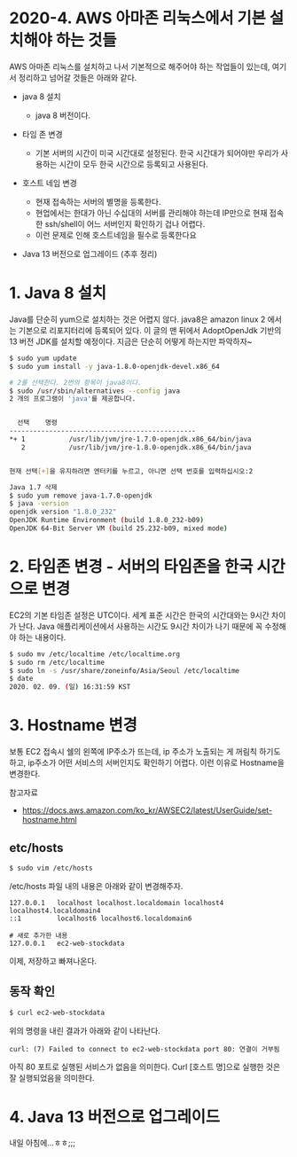 # 2020-4. AWS 아마존 리눅스에서 기본 설치해야 하는 것들

AWS 아마존 리눅스를 설치하고 나서 기본적으로 해주어야 하는 작업들이 있는데, 여기서 정리하고 넘어갈 것들은 아래와 같다.

- java 8 설치
  - java 8 버전이다.

- 타임 존 변경
  - 기본 서버의 시간이 미국 시간대로 설정된다. 한국 시간대가 되어야만 우리가 사용하는 시간이 모두 한국 시간으로 등록되고 사용된다.

- 호스트 네임 변경
  - 현재 접속하는 서버의 별명을 등록한다.
  - 현업에서는 한대가 아닌 수십대의 서버를 관리해야 하는데 IP만으로 현재 접속한 ssh/shell이 어느 서버인지 확인하기 겁나 어렵다.
  - 이런 문제로 인해 호스트네임을 필수로 등록한다요
- Java 13 버전으로 업그레이드 (추후 정리)



# 1. Java 8 설치

Java를 단순히 yum으로 설치하는 것은 어렵지 않다. java8은 amazon linux 2 에서는 기본으로 리포지터리에 등록되어 있다. 이 글의 맨 뒤에서 AdoptOpenJdk 기반의 13 버전 JDK를 설치할 예정이다. 지금은 단순히 어떻게 하는지만 파악하자~

```bash
$ sudo yum update
$ sudo yum install -y java-1.8.0-openjdk-devel.x86_64

# 2를 선택한다. 2번의 항목이 java8이다.
$ sudo /usr/sbin/alternatives --config java
2 개의 프로그램이 'java'를 제공합니다.


  선택    명령
-----------------------------------------------
*+ 1           /usr/lib/jvm/jre-1.7.0-openjdk.x86_64/bin/java
   2           /usr/lib/jvm/jre-1.8.0-openjdk.x86_64/bin/java


현재 선택[+]을 유지하려면 엔터키를 누르고, 아니면 선택 번호를 입력하십시오:2

Java 1.7 삭제
$ sudo yum remove java-1.7.0-openjdk
$ java -version
openjdk version "1.8.0_232"
OpenJDK Runtime Environment (build 1.8.0_232-b09)
OpenJDK 64-Bit Server VM (build 25.232-b09, mixed mode)
```



# 2. 타임존 변경 - 서버의 타임존을 한국 시간으로 변경

EC2의 기본 타임존 설정은 UTC이다. 세계 표준 시간은 한국의 시간대와는 9시간 차이가 난다. Java 애플리케이션에서 사용하는 시간도 9시간 차이가 나기 때문에 꼭 수정해야 하는 내용이다. 

```bash
$ sudo mv /etc/localtime /etc/localtime.org
$ sudo rm /etc/localtime
$ sudo ln -s /usr/share/zoneinfo/Asia/Seoul /etc/localtime
$ date
2020. 02. 09. (일) 16:31:59 KST
```



# 3. Hostname 변경

보통 EC2 접속시 쉘의 왼쪽에 IP주소가 뜨는데, ip 주소가 노출되는 게 꺼림칙 하기도 하고, ip주소가 어떤 서비스의 서버인지도 확인하기 어렵다. 이런 이유로 Hostname을 변경한다.  

참고자료  

- https://docs.aws.amazon.com/ko_kr/AWSEC2/latest/UserGuide/set-hostname.html



## etc/hosts

```bash
$ sudo vim /etc/hosts
```



/etc/hosts 파일 내의 내용은 아래와 같이 변경해주자.

```
127.0.0.1   localhost localhost.localdomain localhost4 localhost4.localdomain4
::1         localhost6 localhost6.localdomain6

# 새로 추가한 내용
127.0.0.1   ec2-web-stockdata
```

이제, 저장하고 빠져나온다.  



## 동작 확인

```bash
$ curl ec2-web-stockdata
```

  

위의 명령을 내린 결과가 아래와 같이 나타난다.  

```
curl: (7) Failed to connect to ec2-web-stockdata port 80: 연결이 거부됨
```

아직 80 포트로 실행된 서비스가 없음을 의미한다. Curl [호스트 명]으로 실행한 것은 잘 실행되었음을 의미한다.  



# 4. Java 13 버전으로 업그레이드

내일 아침에...ㅎㅎ;;;


